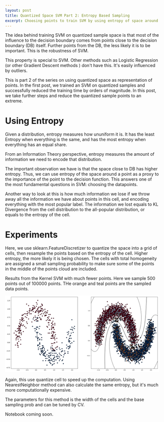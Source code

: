 ```yaml
---
layout: post
title: Quantized Space SVM Part 2: Entropy Based Sampling
excerpt: Choosing points to train SVM by using entropy of space around it.
---
```




The idea behind training SVM on quantized sample space is that most of the influence to the decision boundary comes from points close to the decision boundary (DB) itself. Further points from the DB, the less likely it is to be important. This is the robustness of SVM. 


This property is special to SVM. Other methods such as Logistic Regression (or other Gradient Descent methods ) don't have this. It's easily influenced by outliers.


This is part 2 of the series on using quantized space as representation of points. In the first post, we trained an SVM on quantized samples and successfully reduced the training time by orders of magnitude. In this post, we take further steps and reduce the quantized sample points to an extreme. 


# Using Entropy

Given a distribution, entropy measures how ununiform it is. It has the least Entropy when everything is the same, and has the most entropy when everything has an equal share. 

From an Information Theory perspective, entropy measures the amount of information we need to encode that distribution. 





The important observation we have is that the space close to DB has higher entropy. Thus, we can use entropy of the space around a point as a proxy to the importance of the point to the decision function. This answers one of the most fundamental questions in SVM: choosing the datapoints.




Another way to look at this is how much information we lose if we throw away all the information we have about points in this cell, and encoding everything with the most popular label. The information we lost equals to KL Divergence from the cell distribution to the all-popular distribution, or equals to the entropy of the cell.




# Experiments 

Here, we use sklearn.FeatureDiscretizer to quantize the space into a grid of cells, then resample the points based on the entropy of the cell. Higher entropy, the more likely it is being chosen. The cells with total homogeneity are assigned a small sampling probability to make sure some of the points in the middle of the points cloud are included. 



Results from the Kernel SVM with much fewer points. Here we sample 500 points out of 100000 points. THe orange and teal points are the sampled data points. 


![image](/images/quantized-kernel-svm.png )


Again, this use quantize cell to speed up the computation. Using NearestNeighbor method can also calculate the same entropy, but it's much more computationally expensive. 


The parameters for this method is the width of the cells and the base sampling prob and can be tuned by CV. 



Notebook coming soon.

